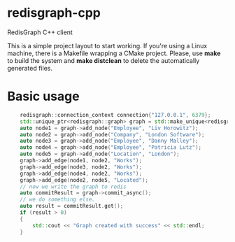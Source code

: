 # redisgraph-cpp
RedisGraph C++ client

This is a simple project layout to start working.
If you're using a Linux machine, there is a Makefile wrapping a CMake project.
Please, use __make__ to build the system and __make distclean__ to delete the automatically generated files.
# Basic usage
```c++
    redisgraph::connection_context connection{"127.0.0.1", 6379};
    std::unique_ptr<redisgraph::graph> graph = std::make_unique<redisgraph::graph>("Collegues", connection);
    auto node1 = graph->add_node("Employee", "Liv Horowitz");
    auto node2 = graph->add_node("Company", "London Software");
    auto node3 = graph->add_node("Employee", "Danny Malley");
    auto node4 = graph->add_node("Employee", "Patricia Lutz");
    auto node5 = graph->add_node("Location", "London");
    graph->add_edge(node1, node2, "Works");
    graph->add_edge(node3, node2, "Works");
    graph->add_edge(node4, node2, "Works");
    graph->add_edge(node2, node5, "Located");
    // now we write the graph to redis
    auto commitResult = graph->commit_async();
    // we do something else.
    auto result = commitResult.get();
    if (result > 0) 
    {
        std::cout << "Graph created with success" << std::endl;
    }
```
